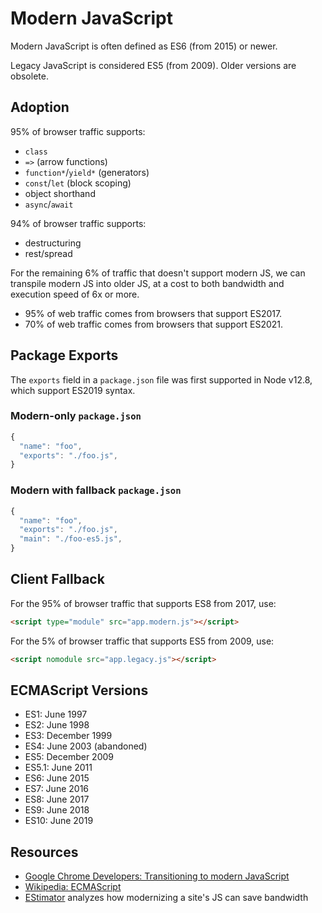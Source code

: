 # Modern JavaScript

Modern JavaScript is often defined as ES6 (from 2015) or newer.

Legacy JavaScript is considered ES5 (from 2009).  Older versions are obsolete.

## Adoption
95% of browser traffic supports:
- `class`
- `=>` (arrow functions)
- `function*`/`yield*` (generators)
- `const`/`let` (block scoping)
- object shorthand
- `async`/`await`

94% of browser traffic supports:
- destructuring
- rest/spread

For the remaining 6% of traffic that doesn't support modern JS, we can
transpile modern JS into older JS, at a cost to both bandwidth and execution
speed of 6x or more.

- 95% of web traffic comes from browsers that support ES2017.
- 70% of web traffic comes from browsers that support ES2021.

## Package Exports
The `exports` field in a `package.json` file was first supported in Node v12.8,
which support ES2019 syntax.

### Modern-only `package.json`
```js
{
  "name": "foo",
  "exports": "./foo.js",
}
```

### Modern with fallback `package.json`
```js
{
  "name": "foo",
  "exports": "./foo.js",
  "main": "./foo-es5.js",
}
```

## Client Fallback
For the 95% of browser traffic that supports ES8 from 2017, use:
```html
<script type="module" src="app.modern.js"></script>
```
For the 5% of browser traffic that supports ES5 from 2009, use:
```html
<script nomodule src="app.legacy.js"></script>
```

## ECMAScript Versions
- ES1: June 1997
- ES2: June 1998
- ES3: December 1999
- ES4: June 2003 (abandoned)
- ES5: December 2009
- ES5.1: June 2011
- ES6: June 2015
- ES7: June 2016
- ES8: June 2017
- ES9: June 2018
- ES10: June 2019

## Resources
- [Google Chrome Developers: Transitioning to modern JavaScript](https://youtu.be/cLxNdLK--yI)
- [Wikipedia: ECMAScript](https://en.wikipedia.org/wiki/ECMAScript)
- [EStimator](https://estimator.dev/) analyzes how modernizing a site's JS can save bandwidth

